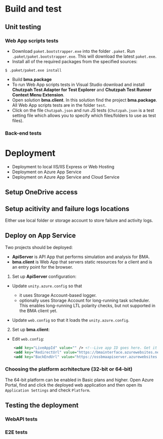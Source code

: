 # Build and test

## Unit testing

### Web App scripts tests
 - Download `paket.bootstrapper.exe` into the folder `.paket`. Run `.paket/paket.bootstrapper.exe`. This will download the latest `paket.exe`.
 - Install all of the required packages from the specified sources: 
 
 `$ .paket/paket.exe install`
 
 - Build **bma.package** 
 - To run Web App scripts tests in Visual Studio download and install **Chutzpah Test Adapter for Test Explorer** and **Chutzpah Test Runner Context Menu Extension**.
 - Open solution **bma.client**. In this solution find the project **bma.package**. All Web App scripts tests are in the folder `test`.
 - Click on the file `Chutzpah.json` and run JS tests (`Chutzpah.json` is a test setting file which allows you to specify which files/folders to use as test files).

### Back-end tests


# Deployment

- Deployment to local IIS/IIS Express or Web Hosting
- Deployment on Azure App Service
- Deployment on Azure App Service and Cloud Service

## Setup OneDrive access


## Setup acitivity and failure logs locations

Either use local folder or storage account to store failure and activity logs.


## Deploy on App Service

Two projects should be deployed:

- **ApiServer** is API App that performs simulation and analysis for BMA.
- **bma.client** is Web App that servers static resources for a client and is an entry point for the browser.

1. Set up **ApiServer** configuration:


  * Update `unity.azure.config` so that 

       - it uses Storage Account-based logger.
       - optionally uses Storage Account for long-running task scheduler. This enables long-running LTL polarity checks, but not supported in the BMA client yet.

  * Update `web.config` so that it loads the `unity.azure.config`.
  
2. Set up **bma.client**:

  * Edit `web.config`: 

```xml
    <add key="LiveAppId" value="" /> <!--Live app ID goes here. Get it from the onedrive reg site-->
    <add key="RedirectUrl" value="https://bmainterface.azurewebsites.net/html/callback.html" />   
    <add key="BackEndUrl" value="https://ossbmaapiserver.azurewebsites.net" />
```

### Choosing the platform acrhitecture (32-bit or 64-bit)
The 64-bit platform can be enabled in Basic plans and higher. 
Open Azure Portal, find and click the deployed web application and then open its `Application Settings` and
check `Platform`.



## Testing the deployment

### WebAPI tests

### E2E tests
